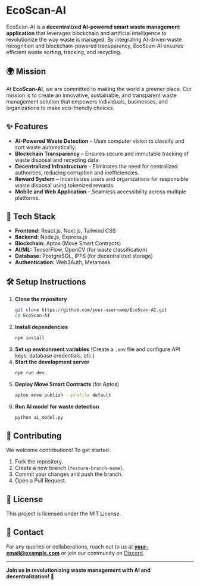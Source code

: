 # EcoScan-AI

EcoScan-AI is a **decentralized AI-powered smart waste management application** that leverages blockchain and artificial intelligence to revolutionize the way waste is managed. By integrating AI-driven waste recognition and blockchain-powered transparency, EcoScan-AI ensures efficient waste sorting, tracking, and recycling.

## 🌍 Mission
At **EcoScan-AI**, we are committed to making the world a greener place. Our mission is to create an innovative, sustainable, and transparent waste management solution that empowers individuals, businesses, and organizations to make eco-friendly choices.

## ✨ Features
- **AI-Powered Waste Detection** – Uses computer vision to classify and sort waste automatically.
- **Blockchain Transparency** – Ensures secure and immutable tracking of waste disposal and recycling data.
- **Decentralized Infrastructure** – Eliminates the need for centralized authorities, reducing corruption and inefficiencies.
- **Reward System** – Incentivizes users and organizations for responsible waste disposal using tokenized rewards.
- **Mobile and Web Application** – Seamless accessibility across multiple platforms.

## 🚀 Tech Stack
- **Frontend:** React.js, Next.js, Tailwind CSS
- **Backend:** Node.js, Express.js
- **Blockchain:** Aptos (Move Smart Contracts)
- **AI/ML:** TensorFlow, OpenCV (for waste classification)
- **Database:** PostgreSQL, IPFS (for decentralized storage)
- **Authentication:** Web3Auth, Metamask

## 🛠 Setup Instructions
1. **Clone the repository**
   ```sh
   git clone https://github.com/your-username/EcoScan-AI.git
   cd EcoScan-AI
   ```
2. **Install dependencies**
   ```sh
   npm install
   ```
3. **Set up environment variables** (Create a `.env` file and configure API keys, database credentials, etc.)
4. **Start the development server**
   ```sh
   npm run dev
   ```
5. **Deploy Move Smart Contracts** (for Aptos)
   ```sh
   aptos move publish --profile default
   ```
6. **Run AI model for waste detection**
   ```sh
   python ai_model.py
   ```

## 🤝 Contributing
We welcome contributions! To get started:
1. Fork the repository.
2. Create a new branch (`feature-branch-name`).
3. Commit your changes and push the branch.
4. Open a Pull Request.

## 📜 License
This project is licensed under the MIT License.

## 📧 Contact
For any queries or collaborations, reach out to us at **[your-email@example.com](mailto:your-email@example.com)** or join our community on [Discord](#).

---
**Join us in revolutionizing waste management with AI and decentralization! 🌱**

